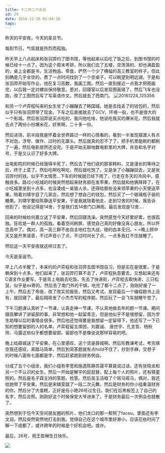 ```yaml
---
title: 十二月二十五日
id: 29
date: 2016-12-26 01:04:18
tags:
---
```


昨天的平安夜，今天的圣旦节。

每到节日，气氛就是热烈而孤独。

昨天早上八点起床和张羽羿约了图书馆，等他起来以后吃了饭之后，到图书馆的时候已经十一点了。因为这个周末考研，所以我们去了五楼，空荡荡的、却也满盈盈的，桌上全都是书，生活物品，零食，俨然一个少了横幅的高三教室的样子。但此刻确是几乎全空的。费了一点时间找到了一个空桌子，可以眺望到明远湖，于是和张羽羿开始写作业。他在复习高数，我画工图。然后一直到接近一点我才把图画完，以后我一定对螺丝保持敬意。恩对，回寝室以后发现图画错了，然后飞车也没跑，改了工图然后写了写英语作文。然后就去了西南门。
![20161224_125356](http://img.cyrise.cn/2016/12/20161224_125356.jpg)

和另一个卢弈程叫来的女生坐了小蹦蹦去了韩国城，她是去找丢了的钱包的，然后似乎只有张羽羿带了现金。下车之后直接就去了GCV，环境一般，也不是很大的一个影城。然后张羽羿说买点吃的，我问他吃啥，他说吃我买的爆米花，然后我就去点了两份小份爆米花，好黑啊，二十多一份。

然后进场，前半段我是怀着全世界路过一样的心情看的，看到一半发现摆渡人有点不对劲，浮夸、做作、过时的无厘头。然后就真的忍不了了，把手机里能刷的都刷了一遍，然后电影居然还没完。于是开始无聊地数电影里的大牌，并且和名字对号，于是又认识了好多大牌。

出电影院的时候已经饿得半死了，然后去了他们说的那家韩料，又是漫长的等待之后，终于上菜了。然后吃啊吃啊吃，然后就吃饱了。又是坐了小蹦蹦回去，又是张羽羿付的钱，似乎不太情愿...下车的时候就已经下雨了，行走在冬天的冷风中，感触良多。路过小吃城的时候突然想起来财务部在发苹果，然后就和他俩拜拜了，在小吃城里坐到十点多，也没凑成一桌狼人杀，还得给那些没来领苹果的小天使送苹果。陪着刘啸宇逛了几家店，然后想了想自己的钱包，然后买了一个玻璃瓶子装的糖果。刘啸宇要给陈静送平安果，于是我就陪着他走，走到12舍的时候，我告诉他到了，他说记得是14舍，于是我们去14舍门口淋雨。最后发现是12舍....

回来的时候给何嘉立送了平安果，然后回寝洗澡。突然感觉今天好累好累，也很孤独。狂欢是一群人的孤独。看着空间刷屏，感觉自己真的好像没真心朋友。所以怀念高中了。偶对，高一高三群不由自主地红包大战，赔的血本无归。= =晚上顾中天又是开黑语音，不过声音小了点，不过时间长了点，一点多我扛不住就睡了。

然后这一天平安夜就这样过去了。

今天是圣诞节。

早上八点半醒了，本来约的卢弈程和张羽羿去图书馆自习，但是实在是很累，于是赖床到十点多，他们起来了，张羽羿打算不去了，卢弈程执意要去，又想起来还有C语言作业要写，于是背上电脑去吃饭。先去了快递街，卢弈程去取快递，三只松鼠，似乎是ex寄的。然后去了南门外的干锅，吃完了都十二点了，刚刚好废了一上午。然后去了帝座，改了改实验报告，然后又考试，发现最后一个编程题书上没有，就回寝了，最后翔哥发了小杰杰写的程序题。然后玩了一会飞车就睡午觉了。

下午习题课认真听了一节课，认真走神一节课，不认真地做去年的题一节课。期间跟高攀讲了讲留部的事，非常想和他一起留青志，但是他似乎不是很想留，因为学生助理以后的事情会很多。然后他还觉得要是我想留一定留得下，他还写了一下已知的想要留部的人的名单。卢弈程留主席团，刘嘉诚、 唐世宇、孔言哲、杨秋玲、马露这些似乎都想要留部。留部也不是像说说那样容易的吧。

晚上给薛城送了平安果，在心里感叹，这个货是薛城啊。然后形教课考试，考完填空我还感叹，真踏马简单，然后到简答题就有点hold不住了，抄到手麻，交卷子的时候八面有七面都是字，然后赶紧跑到财务例会。

分成了五个小组坐，我们小组有李宽和施逸陈静苏晟平算是说过话，还有张晓龙和另一个不认识的女生。然后一开始是解宇的屁屁替，配上每个人的照片，还有猜童照的。然后是毛子霖主持的答题，抢答。然后吴玉洁唱了个斑马斑马，偶对，我还给她带了平安果。然后是宋婧雯跳了一段二次元舞，然后是财务的你小组重温财务的你。然后分了大蛋糕，正好是任小艳26号过生日。我们在后黑板签上了自己的名字，然后合照。刚刚好这个时候保安大爷进来了，于是财务最后一次例会也就散了。

突然想到于恺今天空间朋友圈的照片，他们龙口的那一帮照了faceu，里面还有李文润，然后突然突然地打击到我。觉得自己在这个城市里好渺小。应该花些时间了解一下成都了，或许跨年的时候是个好机会吧。或许。

最后，26号，祝王若琳生日快乐。

![](http://img.cyrise.cn/2016/12/20161224_125356.jpg)
